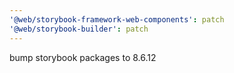 ```yaml
---
'@web/storybook-framework-web-components': patch
'@web/storybook-builder': patch
---
```


bump storybook packages to 8.6.12
